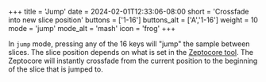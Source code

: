 +++
title = 'Jump'
date = 2024-02-01T12:33:06-08:00
short = 'Crossfade into new slice position'
buttons = ['1-16']
buttons_alt = ['A','1-16']
weight = 10
mode = 'jump'
mode_alt = 'mash'
icon = 'frog'
+++

In `jump` mode, pressing any of the 16 keys will "jump" the sample between slices. The slice position depends on what is set in the [Zeptocore tool](https://tool.zeptocore.com). The Zeptocore will instantly crossfade from the current position to the beginning of the slice that is jumped to.